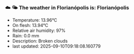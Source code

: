 ### ☁️ 🌤️  The weather in Florianópolis is: Florianópolis

- Temperature: 13.96°C
- On flesh: 13.94°C
- Relative air humidity: 97%
- Rain: 0.0 mm
- Description: Broken clouds
- last updated: 2025-09-10T09:18:08.160779
